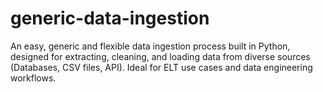 # generic-data-ingestion
An easy, generic and flexible data ingestion process built in Python, designed for extracting, cleaning, and loading data from diverse sources (Databases, CSV files, API). Ideal for ELT use cases and data engineering workflows.
